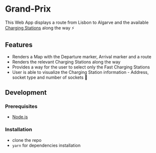 # Grand-Prix

This Web App displays a route from Lisbon to Algarve and the available [Charging Stations](https://tblx-daimler-trucks-and-buses.getsandbox.com/charging-stations) along the way ⚡

## Features
- Renders a Map with the Departure marker, Arrival marker and a route
- Renders the relevant Charging Stations along the way
- Provides a way for the user to select only the Fast Charging Stations
- User is able to visualize the Charging Station information - Address, socket type and number of sockets 🔌

## Development 

  ### Prerequisites
  - [Node.js](https://nodejs.org/en/)

  ### Installation
  - clone the repo
  - `yarn` for dependencies installation
